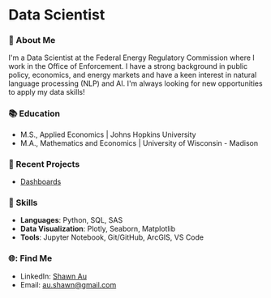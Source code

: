 # Data Scientist
### 🔬 About Me
I'm a Data Scientist at the Federal Energy Regulatory Commission where I work in the Office of Enforcement. I have a strong background in public policy, economics, and energy markets and have a keen interest in natural language processing (NLP) and AI. I'm always looking for new opportunities to apply my data skills!

### 📚 Education
- M.S., Applied Economics | Johns Hopkins University
- M.A., Mathematics and Economics | University of Wisconsin - Madison

### 🌟 Recent Projects
- [Dashboards](huggingface.co/ShawnAu)

###  🔧 Skills
- **Languages**: Python, SQL, SAS
- **Data Visualization**: Plotly, Seaborn, Matplotlib
-  **Tools**: Jupyter Notebook, Git/GitHub, ArcGIS, VS Code

###  🌐: Find Me
- LinkedIn: [Shawn Au](https://www.linkedin.com/in/shawn-au1/)
- Email: [au.shawn@gmail.com](au.shawn@gmail.com)

